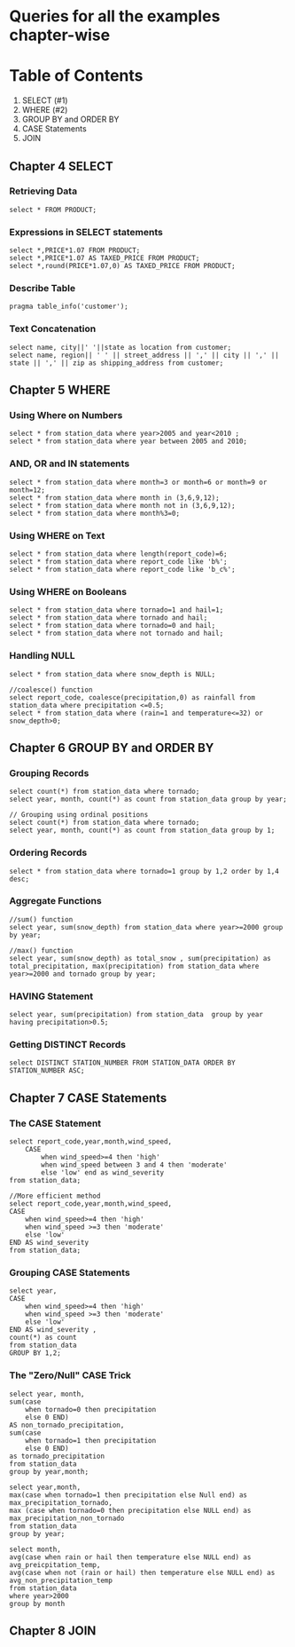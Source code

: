 # Queries for all the examples chapter-wise

# Table of Contents
1. SELECT (#1)
2. WHERE (#2)
3. GROUP BY and ORDER BY
4. CASE Statements
5. JOIN

## Chapter 4 **SELECT** <a name=1>

### Retrieving Data
```
select * FROM PRODUCT;
```

### Expressions in SELECT statements
```
select *,PRICE*1.07 FROM PRODUCT;
select *,PRICE*1.07 AS TAXED_PRICE FROM PRODUCT;
select *,round(PRICE*1.07,0) AS TAXED_PRICE FROM PRODUCT;
```

### Describe Table
```
pragma table_info('customer');
```

### Text Concatenation
```
select name, city||' '||state as location from customer;
select name, region|| ' ' || street_address || ',' || city || ',' || state || ',' || zip as shipping_address from customer;
```

## Chapter 5 **WHERE** <a name =2>
### Using Where on Numbers
```
select * from station_data where year>2005 and year<2010 ;
select * from station_data where year between 2005 and 2010;
```
### AND, OR and IN statements
```
select * from station_data where month=3 or month=6 or month=9 or month=12;
select * from station_data where month in (3,6,9,12);
select * from station_data where month not in (3,6,9,12);
select * from station_data where month%3=0;
```

### Using WHERE on Text
```
select * from station_data where length(report_code)=6;
select * from station_data where report_code like 'b%';
select * from station_data where report_code like 'b_c%';
```

### Using WHERE on Booleans
```
select * from station_data where tornado=1 and hail=1;
select * from station_data where tornado and hail;
select * from station_data where tornado=0 and hail;
select * from station_data where not tornado and hail;
```
### Handling NULL
```
select * from station_data where snow_depth is NULL;

//coalesce() function
select report_code, coalesce(precipitation,0) as rainfall from station_data where precipitation <=0.5;
select * from station_data where (rain=1 and temperature<=32) or snow_depth>0;
```
## Chapter 6 **GROUP BY and ORDER BY**
### Grouping Records
```
select count(*) from station_data where tornado;
select year, month, count(*) as count from station_data group by year;

// Grouping using ordinal positions
select count(*) from station_data where tornado;
select year, month, count(*) as count from station_data group by 1;
```
### Ordering Records
```
select * from station_data where tornado=1 group by 1,2 order by 1,4 desc;
```
### Aggregate Functions
```
//sum() function
select year, sum(snow_depth) from station_data where year>=2000 group by year;

//max() function
select year, sum(snow_depth) as total_snow , sum(precipitation) as total_precipitation, max(precipitation) from station_data where year>=2000 and tornado group by year;
```
### HAVING Statement
```
select year, sum(precipitation) from station_data  group by year having precipitation>0.5;
```
### Getting DISTINCT Records
```
select DISTINCT STATION_NUMBER FROM STATION_DATA ORDER BY STATION_NUMBER ASC;
```

## Chapter 7 **CASE Statements**

### The CASE Statement
```
select report_code,year,month,wind_speed, 
    CASE 
        when wind_speed>=4 then 'high' 
        when wind_speed between 3 and 4 then 'moderate' 
        else 'low' end as wind_severity 
from station_data;

//More efficient method
select report_code,year,month,wind_speed, 
CASE 
    when wind_speed>=4 then 'high' 
    when wind_speed >=3 then 'moderate' 
    else 'low' 
END AS wind_severity 
from station_data;
```

### Grouping CASE Statements
```
select year, 
CASE 
    when wind_speed>=4 then 'high' 
    when wind_speed >=3 then 'moderate' 
    else 'low' 
END AS wind_severity ,
count(*) as count
from station_data 
GROUP BY 1,2;
```

### The "Zero/Null" CASE Trick
```
select year, month,
sum(case 
    when tornado=0 then precipitation
    else 0 END)
AS non_tornado_precipitation,
sum(case 
    when tornado=1 then precipitation
    else 0 END)
as tornado_precipitation
from station_data
group by year,month;
```
```
select year,month,
max(case when tornado=1 then precipitation else Null end) as max_precipitation_tornado,
max (case when tornado=0 then precipitation else NULL end) as max_precipitation_non_tornado
from station_data
group by year;
```
```
select month,
avg(case when rain or hail then temperature else NULL end) as avg_preicpitation_temp,
avg(case when not (rain or hail) then temperature else NULL end) as avg_non_precipitation_temp
from station_data
where year>2000
group by month
```

## Chapter 8 **JOIN**

